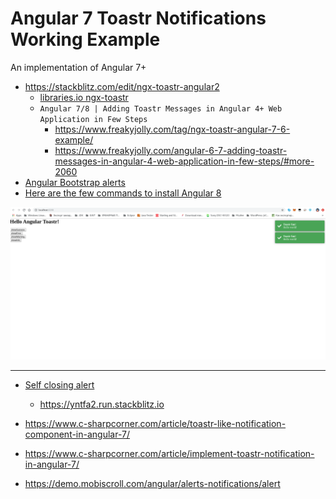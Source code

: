 # Angular 7 Toastr Notifications Working Example

An implementation of Angular 7+

* https://stackblitz.com/edit/ngx-toastr-angular2
    * [libraries.io ngx-toastr](https://libraries.io/npm/ngx-toastr)
    * `Angular 7/8 | Adding Toastr Messages in Angular 4+ Web Application in Few Steps`
        * https://www.freakyjolly.com/tag/ngx-toastr-angular-7-6-example/
        * https://www.freakyjolly.com/angular-6-7-adding-toastr-messages-in-angular-4-web-application-in-few-steps/#more-2060
* [Angular Bootstrap alerts](https://mdbootstrap.com/docs/angular/components/alerts/)
* [Here are the few commands to install Angular 8](https://therichpost.com/angular-7-toastr-notifications-working-example/)

![1](screenshot-1.png)

---

* [Self closing alert](https://ng-bootstrap.github.io/#/components/alert/examples)
    * https://yntfa2.run.stackblitz.io
* https://www.c-sharpcorner.com/article/toastr-like-notification-component-in-angular-7/
* https://www.c-sharpcorner.com/article/implement-toastr-notification-in-angular-7/

* https://demo.mobiscroll.com/angular/alerts-notifications/alert
